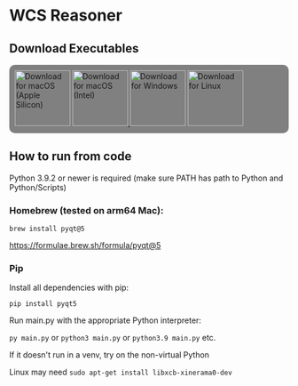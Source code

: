 # WCS Reasoner

## Download Executables

<div style="background-color:gray; border-radius:10px; padding:10px">
<a href="https://github.com/theShirNick/WCS/releases/download/v1.0.0/WCS.Reasoner.Apple.Silicon.dmg"><img src="https://upload.wikimedia.org/wikipedia/commons/3/30/MacOS_logo.svg" alt="Download for macOS (Apple Silicon)" width="100" height="100"></a> <a href="https://github.com/theShirNick/WCS/releases/download/v1.0.0/WCS.Reasoner.Intel.Mac.dmg"><img src="https://upload.wikimedia.org/wikipedia/commons/3/30/MacOS_logo.svg" alt="Download for macOS (Intel)" width="100" height="100"> </a> <a href="https://github.com/theShirNick/WCS/releases/download/v1.0.0/WCS.Reasoner.Windows.x86.zip"><img src="https://upload.wikimedia.org/wikipedia/commons/7/7e/Font_Awesome_5_brands_windows.svg" alt="Download for Windows" width="100" height="100"></a> <a href="https://github.com/theShirNick/WCS/releases/download/v1.0.0/WCS.Reasoner.Linux.x86.zip"><img src="https://upload.wikimedia.org/wikipedia/commons/d/df/Font_Awesome_5_brands_linux.svg" alt="Download for Linux" width="100" height="100"></a>
</div>



## How to run from code
Python 3.9.2 or newer is required (make sure PATH has path to Python and Python/Scripts)

### Homebrew (tested on arm64 Mac):
`brew install pyqt@5`

https://formulae.brew.sh/formula/pyqt@5


### Pip
Install all dependencies with pip:

`pip install pyqt5`

Run main.py with the appropriate Python interpreter:

`py main.py` or `python3 main.py` or `python3.9 main.py` etc.

If it doesn't run in a venv, try on the non-virtual Python

Linux may need `sudo apt-get install libxcb-xinerama0-dev`
